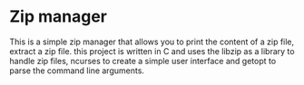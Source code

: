 # Zip manager
This is a simple zip manager that allows you to print the content of a zip file, extract a zip file.
this project is written in C and uses the libzip as a library to handle zip files, ncurses to create a simple user interface and getopt to parse the command line arguments.
